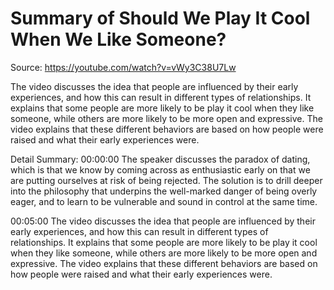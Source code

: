 # Summary of Should We Play It Cool When We Like Someone?

Source: https://youtube.com/watch?v=vWy3C38U7Lw

The video discusses the idea that people are influenced by their early experiences, and how this can result in different types of relationships. It explains that some people are more likely to be play it cool when they like someone, while others are more likely to be more open and expressive. The video explains that these different behaviors are based on how people were raised and what their early experiences were.

Detail Summary: 
00:00:00
The speaker discusses the paradox of dating, which is that we know by coming across as enthusiastic early on that we are putting ourselves at risk of being rejected. The solution is to drill deeper into the philosophy that underpins the well-marked danger of being overly eager, and to learn to be vulnerable and sound in control at the same time.

00:05:00
The video discusses the idea that people are influenced by their early experiences, and how this can result in different types of relationships. It explains that some people are more likely to be play it cool when they like someone, while others are more likely to be more open and expressive. The video explains that these different behaviors are based on how people were raised and what their early experiences were.

